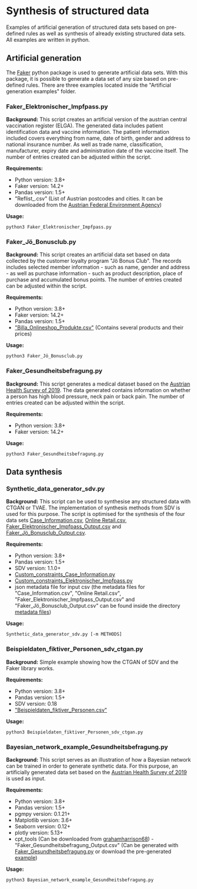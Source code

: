 # Synthesis of structured data
Examples of artificial generation of structured data sets based on pre-defined rules as well as synthesis of already existing structured data sets. All examples are written in python.

## Artificial generation
The [Faker](https://github.com/joke2k/faker) python package is used to generate artificial data sets. With this package, it is possible to generate a data set of any size based on pre-defined rules.
There are three examples located inside the "Artificial generation examples" folder.

### Faker_Elektronischer_Impfpass.py
**Background:** 
This script creates an artificial version of the austrian central vaccination register (ELGA). The generated data includes patient identification data and vaccine information. The patient information included covers everything from name, date of birth, gender and address to national insurance number. As well as trade name, classification, manufacturer, expiry date and administration date of the vaccine itself. The number of entries created can be adjusted within the script.

**Requirements:**
- Python version: 3.8+
- Faker version: 14.2+
- Pandas version: 1.5+
- "Reflist_.csv" (List of Austrian postcodes and cities. It can be downloaded from the [Austrian Federal Environment Agency](https://secure.umweltbundesamt.at/edm_portal/redaList.do?seqCode=598c5vaxpkprtj))

**Usage:**
```
python3 Faker_Elektronischer_Impfpass.py
```


### Faker_Jö_Bonusclub.py
**Background:** 
This script creates an artificial data set based on data collected by the customer loyalty program "Jö Bonus Club". The records includes selected member information - such as name, gender and address - as well as purchase information - such as product description, place of purchase and accumulated bonus points. The number of entries created can be adjusted within the script.

**Requirements:**
- Python version: 3.8+
- Faker version: 14.2+
- Pandas version: 1.5+
- ["Billa_Onlineshop_Produkte.csv"](https://github.com/GehartM/synthesis-of-structured-data/blob/main/Artificial%20generation/example%20scripts/Billa_Onlineshop_Produkte.csv) (Contains several products and their prices)

**Usage:**
```
python3 Faker_Jö_Bonusclub.py
```


### Faker_Gesundheitsbefragung.py
**Background:** 
This script generates a medical dataset based on the [Austrian Health Survey of 2019](https://www.statistik.at/fileadmin/publications/Oesterreichische-Gesundheitsbefragung2019_Hauptergebnisse.pdf). The data generated contains information on whether a person has high blood pressure, neck pain or back pain. The number of entries created can be adjusted within the script.

**Requirements:**
- Python version: 3.8+
- Faker version: 14.2+

**Usage:**
```
python3 Faker_Gesundheitsbefragung.py
```


## Data synthesis
### Synthetic_data_generator_sdv.py
**Background:**
This script can be used to synthesise any structured data with CTGAN or TVAE. The implementation of synthesis methods from SDV is used for this purpose. The script is optimised for the synthesis of the four data sets [Case_Information.csv](https://www.kaggle.com/datasets/cvronao/covid19-philippine-dataset?select=Case_Information.csv), [Online Retail.csv](https://archive.ics.uci.edu/ml/datasets/online+retail), [Faker_Elektronischer_Impfpass_Output.csv](https://github.com/GehartM/synthesis-of-structured-data/blob/main/Artificial%20generation/example%20output/Faker_Elektronischer_Impfpass_Output.csv) and [Faker_Jö_Bonusclub_Output.csv](https://github.com/GehartM/synthesis-of-structured-data/blob/main/Artificial%20generation/example%20output/Faker_J%C3%B6_Bonusclub_Output.csv).

**Requirements:**
- Python version: 3.8+
- Pandas version: 1.5+
- SDV version: 1.1.0+
- [Custom_constraints_Case_Information.py](https://github.com/GehartM/synthesis-of-structured-data/blob/main/Data%20synthesis/example%20scripts/Custom_constraints_Case_Information.py)
- [Custom_constraints_Elektronischer_Impfpass.py](https://github.com/GehartM/synthesis-of-structured-data/blob/main/Data%20synthesis/example%20scripts/Custom_constraints_Elektronischer_Impfpass.py)
- json metadata file for input csv (the metadata files for "Case_Information.csv", "Online Retail.csv", "Faker_Elektronischer_Impfpass_Output.csv" and "Faker_Jö_Bonusclub_Output.csv" can be found inside the directory [metadata files](https://github.com/GehartM/synthesis-of-structured-data/tree/main/Data%20synthesis/example%20scripts/metadata%20files))

**Usage:**
```
Synthetic_data_generator_sdv.py [-m METHODS]
```

### Beispieldaten_fiktiver_Personen_sdv_ctgan.py
**Background:**
Simple example showing how the CTGAN of SDV and the Faker library works.

**Requirements:**
- Python version: 3.8+
- Pandas version: 1.5+
- SDV version: 0.18
- ["Beispieldaten_fiktiver_Personen.csv"](https://github.com/GehartM/synthesis-of-structured-data/blob/main/Data%20synthesis/example%20scripts/Beispieldaten_fiktiver_Personen.csv)

**Usage:**
```
python3 Beispieldaten_fiktiver_Personen_sdv_ctgan.py
```


### Bayesian_network_example_Gesundheitsbefragung.py
**Background:**
This script serves as an illustration of how a Bayesian network can be trained in order to generate synthetic data. For this purpose, an artificially generated data set based on the [Austrian Health Survey of 2019](https://www.statistik.at/fileadmin/publications/Oesterreichische-Gesundheitsbefragung2019_Hauptergebnisse.pdf) is used as input.

**Requirements:**
- Python version: 3.8+
- Pandas version: 1.5+
- pgmpy version: 0.1.21+
- Matplotlib version: 3.6+
- Seaborn version: 0.12+
- plotly version: 5.13+
- cpt_tools (Can be downloaded from [grahamharrison68](https://gist.github.com/grahamharrison68/1187c53d078c3c899b534852fe8edf9c))
-"Faker_Gesundheitsbefragung_Output.csv" (Can be generated with [Faker_Gesundheitsbefragung.py](https://github.com/GehartM/synthesis-of-structured-data/blob/main/Artificial%20generation/example%20scripts/Faker_Gesundheitsbefragung.py) or download the pre-generated [example](https://github.com/GehartM/synthesis-of-structured-data/blob/main/Artificial%20generation/example%20output/Faker_Gesundheitsbefragung_Output.csv))


**Usage:**
```
python3 Bayesian_network_example_Gesundheitsbefragung.py
```

